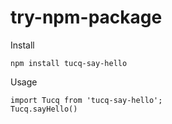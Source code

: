 # try-npm-package

Install

`npm install tucq-say-hello`

Usage

```
import Tucq from 'tucq-say-hello';
Tucq.sayHello()
```

